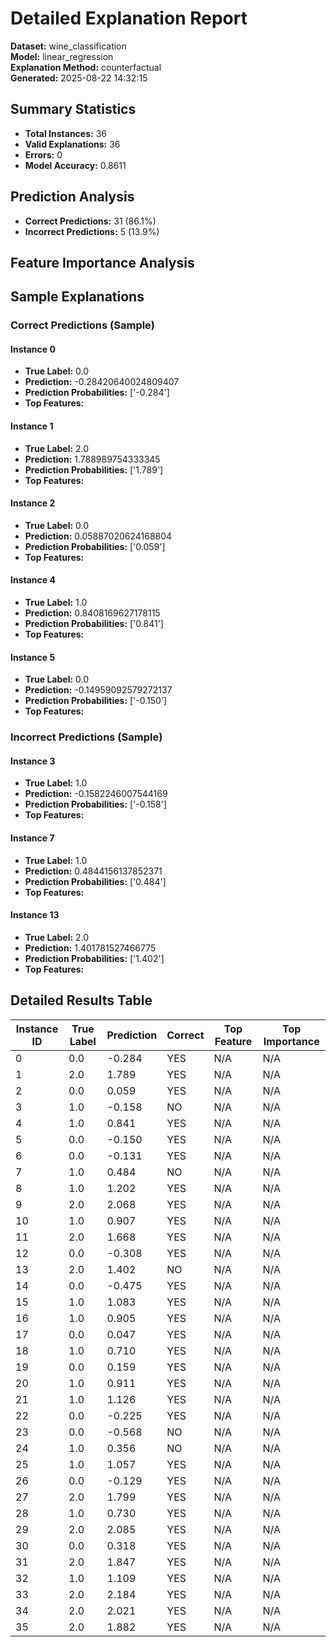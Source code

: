 # Detailed Explanation Report

**Dataset:** wine_classification  
**Model:** linear_regression  
**Explanation Method:** counterfactual  
**Generated:** 2025-08-22 14:32:15  

## Summary Statistics

- **Total Instances:** 36
- **Valid Explanations:** 36
- **Errors:** 0
- **Model Accuracy:** 0.8611

## Prediction Analysis

- **Correct Predictions:** 31 (86.1%)
- **Incorrect Predictions:** 5 (13.9%)

## Feature Importance Analysis

## Sample Explanations

### Correct Predictions (Sample)

#### Instance 0

- **True Label:** 0.0
- **Prediction:** -0.28420640024809407
- **Prediction Probabilities:** ['-0.284']
- **Top Features:**

#### Instance 1

- **True Label:** 2.0
- **Prediction:** 1.788989754333345
- **Prediction Probabilities:** ['1.789']
- **Top Features:**

#### Instance 2

- **True Label:** 0.0
- **Prediction:** 0.05887020624168804
- **Prediction Probabilities:** ['0.059']
- **Top Features:**

#### Instance 4

- **True Label:** 1.0
- **Prediction:** 0.8408169627178115
- **Prediction Probabilities:** ['0.841']
- **Top Features:**

#### Instance 5

- **True Label:** 0.0
- **Prediction:** -0.14959092579272137
- **Prediction Probabilities:** ['-0.150']
- **Top Features:**

### Incorrect Predictions (Sample)

#### Instance 3

- **True Label:** 1.0
- **Prediction:** -0.1582246007544169
- **Prediction Probabilities:** ['-0.158']
- **Top Features:**

#### Instance 7

- **True Label:** 1.0
- **Prediction:** 0.4844156137852371
- **Prediction Probabilities:** ['0.484']
- **Top Features:**

#### Instance 13

- **True Label:** 2.0
- **Prediction:** 1.401781527466775
- **Prediction Probabilities:** ['1.402']
- **Top Features:**

## Detailed Results Table

| Instance ID | True Label | Prediction | Correct | Top Feature | Top Importance |
|-------------|------------|------------|---------|-------------|----------------|
| 0 | 0.0 | -0.284 | YES | N/A | N/A |
| 1 | 2.0 | 1.789 | YES | N/A | N/A |
| 2 | 0.0 | 0.059 | YES | N/A | N/A |
| 3 | 1.0 | -0.158 | NO | N/A | N/A |
| 4 | 1.0 | 0.841 | YES | N/A | N/A |
| 5 | 0.0 | -0.150 | YES | N/A | N/A |
| 6 | 0.0 | -0.131 | YES | N/A | N/A |
| 7 | 1.0 | 0.484 | NO | N/A | N/A |
| 8 | 1.0 | 1.202 | YES | N/A | N/A |
| 9 | 2.0 | 2.068 | YES | N/A | N/A |
| 10 | 1.0 | 0.907 | YES | N/A | N/A |
| 11 | 2.0 | 1.668 | YES | N/A | N/A |
| 12 | 0.0 | -0.308 | YES | N/A | N/A |
| 13 | 2.0 | 1.402 | NO | N/A | N/A |
| 14 | 0.0 | -0.475 | YES | N/A | N/A |
| 15 | 1.0 | 1.083 | YES | N/A | N/A |
| 16 | 1.0 | 0.905 | YES | N/A | N/A |
| 17 | 0.0 | 0.047 | YES | N/A | N/A |
| 18 | 1.0 | 0.710 | YES | N/A | N/A |
| 19 | 0.0 | 0.159 | YES | N/A | N/A |
| 20 | 1.0 | 0.911 | YES | N/A | N/A |
| 21 | 1.0 | 1.126 | YES | N/A | N/A |
| 22 | 0.0 | -0.225 | YES | N/A | N/A |
| 23 | 0.0 | -0.568 | NO | N/A | N/A |
| 24 | 1.0 | 0.356 | NO | N/A | N/A |
| 25 | 1.0 | 1.057 | YES | N/A | N/A |
| 26 | 0.0 | -0.129 | YES | N/A | N/A |
| 27 | 2.0 | 1.799 | YES | N/A | N/A |
| 28 | 1.0 | 0.730 | YES | N/A | N/A |
| 29 | 2.0 | 2.085 | YES | N/A | N/A |
| 30 | 0.0 | 0.318 | YES | N/A | N/A |
| 31 | 2.0 | 1.847 | YES | N/A | N/A |
| 32 | 1.0 | 1.109 | YES | N/A | N/A |
| 33 | 2.0 | 2.184 | YES | N/A | N/A |
| 34 | 2.0 | 2.021 | YES | N/A | N/A |
| 35 | 2.0 | 1.882 | YES | N/A | N/A |
